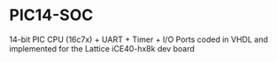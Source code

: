 # PIC14-SOC
14-bit PIC CPU (16c7x) + UART + Timer + I/O Ports coded in VHDL and implemented for the Lattice iCE40-hx8k dev board
